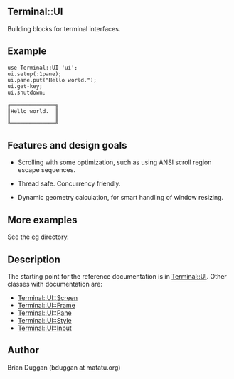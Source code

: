 ## Terminal::UI

Building blocks for terminal interfaces.

## Example

    use Terminal::UI 'ui';
    ui.setup(:1pane);
    ui.pane.put("Hello world.");
    ui.get-key;
    ui.shutdown;

    ╔══════════════╗
    ║Hello world.  ║
    ║              ║
    ╚══════════════╝

## Features and design goals

* Scrolling with some optimization, such as using ANSI scroll region escape sequences.

* Thread safe.  Concurrency friendly.

* Dynamic geometry calculation, for smart handling of window resizing.

## More examples

See the [eg](https://git.sr.ht/~bduggan/raku-terminal-ui/tree/master/item/eg/) directory.

## Description

The starting point for the reference documentation is
in [Terminal::UI](lib/Terminal/UI.md).  Other classes
with documentation are:

* [Terminal::UI::Screen](lib/Terminal/UI/Screen.md)
* [Terminal::UI::Frame](lib/Terminal/UI/Frame.md)
* [Terminal::UI::Pane](lib/Terminal/UI/Pane.md)
* [Terminal::UI::Style](lib/Terminal/UI/Style.md)
* [Terminal::UI::Input](lib/Terminal/UI/Input.md)

## Author

Brian Duggan (bduggan at matatu.org)

